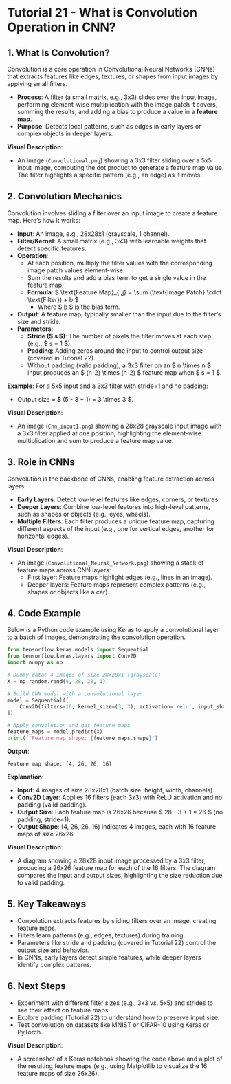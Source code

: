 # Tutorial 21 - What is Convolution Operation in CNN?

## 1. What Is Convolution?
Convolution is a core operation in Convolutional Neural Networks (CNNs) that extracts features like edges, textures, or shapes from input images by applying small filters.

- **Process**: A filter (a small matrix, e.g., 3x3) slides over the input image, performing element-wise multiplication with the image patch it covers, summing the results, and adding a bias to produce a value in a **feature map**.
- **Purpose**: Detects local patterns, such as edges in early layers or complex objects in deeper layers.

**Visual Description**: 
- An image (`Convolutional.png`) showing a 3x3 filter sliding over a 5x5 input image, computing the dot product to generate a feature map value. The filter highlights a specific pattern (e.g., an edge) as it moves.

## 2. Convolution Mechanics
Convolution involves sliding a filter over an input image to create a feature map. Here’s how it works:

- **Input**: An image, e.g., 28x28x1 (grayscale, 1 channel).
- **Filter/Kernel**: A small matrix (e.g., 3x3) with learnable weights that detect specific features.
- **Operation**: 
  - At each position, multiply the filter values with the corresponding image patch values element-wise.
  - Sum the results and add a bias term to get a single value in the feature map.
  - **Formula**: $ \text{Feature Map}_{i,j} = \sum (\text{Image Patch} \cdot \text{Filter}) + b $
    - Where $ b $ is the bias term.
- **Output**: A feature map, typically smaller than the input due to the filter’s size and stride.
- **Parameters**:
  - **Stride ($ s $)**: The number of pixels the filter moves at each step (e.g., $ s = 1 $).
  - **Padding**: Adding zeros around the input to control output size (covered in Tutorial 22).
  - Without padding (valid padding), a 3x3 filter on an $ n \times n $ input produces an $ (n-2) \times (n-2) $ feature map when $ s = 1 $.

**Example**: For a 5x5 input and a 3x3 filter with stride=1 and no padding:
- Output size = $ (5 - 3 + 1) = 3 \times 3 $.

**Visual Description**: 
- An image (`Cnn_input1.png`) showing a 28x28 grayscale input image with a 3x3 filter applied at one position, highlighting the element-wise multiplication and sum to produce a feature map value.

## 3. Role in CNNs
Convolution is the backbone of CNNs, enabling feature extraction across layers:
- **Early Layers**: Detect low-level features like edges, corners, or textures.
- **Deeper Layers**: Combine low-level features into high-level patterns, such as shapes or objects (e.g., eyes, wheels).
- **Multiple Filters**: Each filter produces a unique feature map, capturing different aspects of the input (e.g., one for vertical edges, another for horizontal edges).

**Visual Description**: 
- An image (`Convolutional_Neural_Network.png`) showing a stack of feature maps across CNN layers:
  - First layer: Feature maps highlight edges (e.g., lines in an image).
  - Deeper layers: Feature maps represent complex patterns (e.g., shapes or objects like a car).

## 4. Code Example
Below is a Python code example using Keras to apply a convolutional layer to a batch of images, demonstrating the convolution operation.

```python
from tensorflow.keras.models import Sequential
from tensorflow.keras.layers import Conv2D
import numpy as np

# Dummy data: 4 images of size 28x28x1 (grayscale)
X = np.random.rand(4, 28, 28, 1)

# Build CNN model with a convolutional layer
model = Sequential([
    Conv2D(filters=16, kernel_size=(3, 3), activation='relu', input_shape=(28, 28, 1))
])

# Apply convolution and get feature maps
feature_maps = model.predict(X)
print(f"Feature map shape: {feature_maps.shape}")
```

**Output**:
```
Feature map shape: (4, 26, 26, 16)
```

**Explanation**:
- **Input**: 4 images of size 28x28x1 (batch size, height, width, channels).
- **Conv2D Layer**: Applies 16 filters (each 3x3) with ReLU activation and no padding (valid padding).
- **Output Size**: Each feature map is 26x26 because $ 28 - 3 + 1 = 26 $ (no padding, stride=1).
- **Output Shape**: (4, 26, 26, 16) indicates 4 images, each with 16 feature maps of size 26x26.

**Visual Description**: 
- A diagram showing a 28x28 input image processed by a 3x3 filter, producing a 26x26 feature map for each of the 16 filters. The diagram compares the input and output sizes, highlighting the size reduction due to valid padding.

## 5. Key Takeaways
- Convolution extracts features by sliding filters over an image, creating feature maps.
- Filters learn patterns (e.g., edges, textures) during training.
- Parameters like stride and padding (covered in Tutorial 22) control the output size and behavior.
- In CNNs, early layers detect simple features, while deeper layers identify complex patterns.

## 6. Next Steps
- Experiment with different filter sizes (e.g., 3x3 vs. 5x5) and strides to see their effect on feature maps.
- Explore padding (Tutorial 22) to understand how to preserve input size.
- Test convolution on datasets like MNIST or CIFAR-10 using Keras or PyTorch.

**Visual Description**: 
- A screenshot of a Keras notebook showing the code above and a plot of the resulting feature maps (e.g., using Matplotlib to visualize the 16 feature maps of size 26x26).